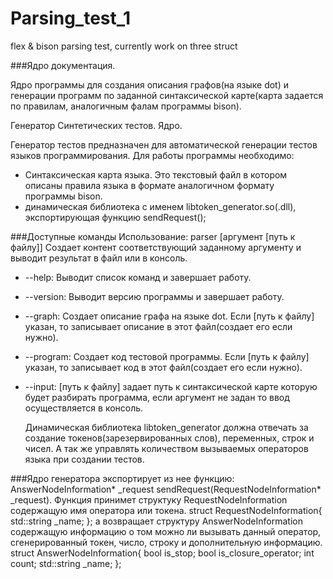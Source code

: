 # Parsing_test_1
flex &amp; bison parsing test, currently work on three struct

###Ядро документация.

Ядро программы для создания описания графов(на языке dot) и генерации программ по заданной синтаксической карте(карта задается по правилам, аналогичным фалам программы bison).

Генератор Синтетических тестов. Ядро.

Генератор тестов предназначен для автоматической генерации тестов языков программирования.
Для работы программы необходимо:
 - Синтаксическая карта языка. Это текстовый файл в котором описаны правила языка в формате аналогичном формату программы bison.
 - динамическая библиотека с именем libtoken_generator.so(.dll), экспортирующая функцию sendRequest();

###Доступные команды
  Использование: parser [аргумент [путь к файлу]]     Создает контент соответствующий заданному аргументу и выводит результат в файл или в консоль.

- --help:     Выводит список команд и завершает работу.
- --version:  Выводит версию программы и завершает работу.
- --graph:    Создает описание графа на языке dot. Если [путь к файлу] указан, то записывает описание в этот файл(создает его если нужно).
- --program:  Создает код тестовой программы. Если [путь к файлу] указан, то записывает код в этот файл(создает его если нужно).
- --input:    [путь к файлу] задает путь к синтаксической карте которую будет разбирать  программа, если аргумент не задан то ввод осуществляется в консоль.

  Динамическая библиотека libtoken_generator должна отвечать за создание токенов(зарезервированных слов), переменных, строк и чисел. А так же управлять количеством вызываемых операторов языка при создании тестов.



###Ядро генератора экспортирует из нее функцию:
AnswerNodeInformation* _request sendRequest(RequestNodeInformation* _request).
  Функция принимет структуку RequestNodeInformation содержащую имя оператора или токена.
struct RequestNodeInformation{
	std::string _name;
};
  а возвращает структуру AnswerNodeInformation содержащую информацию о том можно ли вызывать данный оператор, сгенерированный токен, число, строку и дополнительную информацию.
struct AnswerNodeInformation{
	bool is_stop;
	bool is_closure_operator;
	int count;
	std::string _name;
}; 


